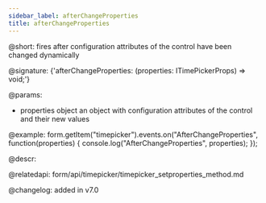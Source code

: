 ```yaml
---
sidebar_label: afterChangeProperties
title: afterChangeProperties
---          
```


@short: fires after configuration attributes of the control have been changed dynamically

@signature: {'afterChangeProperties: (properties: ITimePickerProps) => void;'}

@params:
- properties     object      an object with configuration attributes of the control and their new values

@example:
form.getItem("timepicker").events.on("AfterChangeProperties", function(properties) {
    console.log("AfterChangeProperties", properties);
});



@descr:

@relatedapi: form/api/timepicker/timepicker_setproperties_method.md

@changelog: added in v7.0
